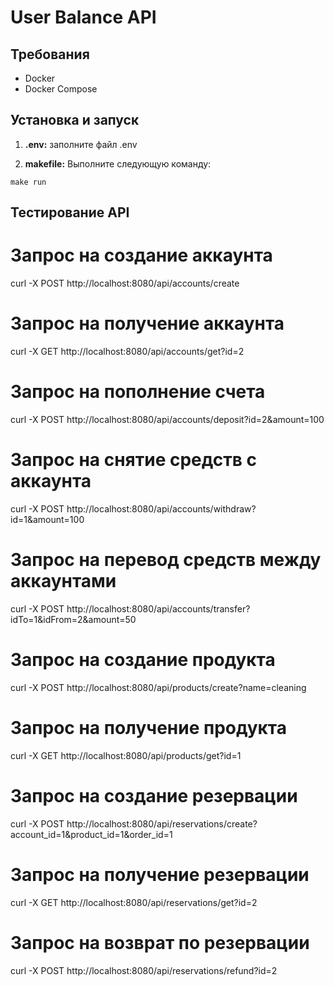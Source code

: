 # User Balance API

## Требования
- Docker
- Docker Compose

## Установка и запуск
1. **.env:**
заполните файл .env

2. **makefile:**
   Выполните следующую команду:

```
make run
```


## Тестирование API

# Запрос на создание аккаунта
curl -X POST http://localhost:8080/api/accounts/create

# Запрос на получение аккаунта
curl -X GET http://localhost:8080/api/accounts/get?id=2

# Запрос на пополнение счета
curl -X POST http://localhost:8080/api/accounts/deposit?id=2&amount=100

# Запрос на снятие средств с аккаунта
curl -X POST http://localhost:8080/api/accounts/withdraw?id=1&amount=100

# Запрос на перевод средств между аккаунтами
curl -X POST http://localhost:8080/api/accounts/transfer?idTo=1&idFrom=2&amount=50

# Запрос на создание продукта
curl -X POST http://localhost:8080/api/products/create?name=cleaning

# Запрос на получение продукта
curl -X GET http://localhost:8080/api/products/get?id=1

# Запрос на создание резервации
curl -X POST http://localhost:8080/api/reservations/create?account_id=1&product_id=1&order_id=1

# Запрос на получение резервации
curl -X GET http://localhost:8080/api/reservations/get?id=2

# Запрос на возврат по резервации
curl -X POST http://localhost:8080/api/reservations/refund?id=2
